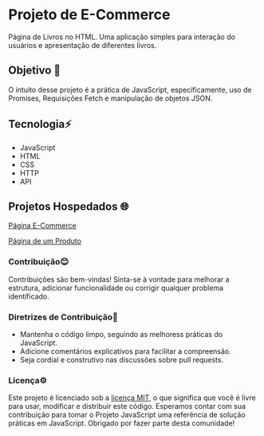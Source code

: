 # Projeto de E-Commerce
 Página de Livros no HTML. Uma aplicação simples para interação do usuários e apresentação de diferentes livros.

## Objetivo 📝
 O intuito desse projeto é a prática de JavaScript, especificamente, uso de Promises, Requisições Fetch e manipulação de objetos JSON.

## Tecnologia⚡
* JavaScript
* HTML
* CSS
* HTTP
* API

## Projetos Hospedados 🌐
 [Página E-Commerce](https://gustx21.github.io/E-Commerce/principal/livros.html)

 [Página de um Produto](https://gustx21.github.io/E-Commerce/secundario/livro.html)

### Contribuição😊
 Contribuições são bem-vindas! Sinta-se à vontade para melhorar a estrutura, adicionar funcionalidade ou corrigir qualquer problema identificado.

### Diretrizes de Contribuição📌
* Mantenha o código limpo, seguindo as melhoress práticas do JavaScript.
* Adicione comentários explicativos para facilitar a compreensão.
* Seja cordial e construtivo nas discussões sobre pull requests.

### Licença⚙️
 Este projeto é licenciado sob a [licença MIT](LICENSA), o que significa que você é livre para usar, modificar e distribuir este código.
 Esperamos contar com sua contribuição para tomar o Projeto JavaScript uma referência de solução práticas em JavaScript. Obrigado por fazer parte desta comunidade!
